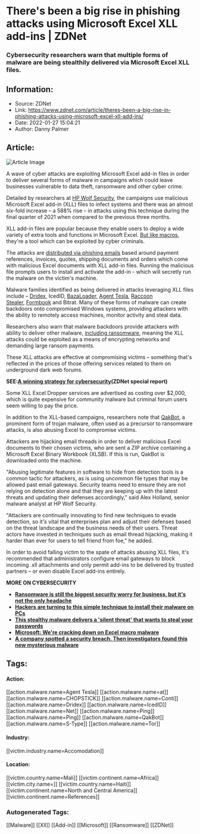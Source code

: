 # There's been a big rise in phishing attacks using Microsoft Excel XLL add-ins | ZDNet
### Cybersecurity researchers warn that multiple forms of malware are being stealthily delivered via Microsoft Excel XLL files.

## Information:
+ Source: ZDNet
+ Link: https://www.zdnet.com/article/theres-been-a-big-rise-in-phishing-attacks-using-microsoft-excel-xll-add-ins/
+ Date: 2022-01-27 15:04:21
+ Author: Danny Palmer


## Article:
![Article Image](https://www.zdnet.com/a/img/resize/1cbf3917fb2e5bdc41c603bfcb1af8f57d67d302/2019/04/04/720fe18d-fa0e-4596-aafc-4711ed1f5f98/woman-checking-email.jpg?width=770&height=578&fit=crop&auto=webp)

A wave of cyber attacks are exploiting Microsoft Excel add-in files in order to deliver several forms of malware in campaigns which could leave businesses vulnerable to data theft, ransomware and other cyber crime. 

Detailed by researchers at [HP Wolf Security](https://threatresearch.ext.hp.com/hp-wolf-security-threat-insights-report-q4-2021/), the campaigns use malicious Microsoft Excel add-in (XLL) files to infect systems and there was an almost six-fold increase – a 588% rise – in attacks using this technique during the final quarter of 2021 when compared to the previous three months. 

XLL add-in files are popular because they enable users to deploy a wide variety of extra tools and functions in Microsoft Excel. [But like macros](https://www.zdnet.com/article/microsoft-were-switching-off-excel-4-0-macros-by-default-to-protect-you-against-security-threats/), they're a tool which can be exploited by cyber criminals. 

The attacks are [distributed via phishing emails](https://www.zdnet.com/article/what-is-phishing-how-to-protect-yourself-from-scam-emails-and-more/) based around payment references, invoices, quotes, shipping documents and orders which come with malicious Excel documents with XLL add-in files. Running the malicious file prompts users to install and activate the add-in - which will secretly run the malware on the victim's machine. 

Malware families identified as being delivered in attacks leveraging XLL files include – [Dridex](https://www.zdnet.com/article/ta575-criminal-group-using-squid-game-lures-for-dridex-malware/), IcedID, [BazaLoader](https://www.zdnet.com/article/this-phishing-attack-is-using-a-call-centre-to-trick-people-into-installing-malware-on-their-windows-pc/), [Agent Tesla](https://www.zdnet.com/article/agent-tesla-ramps-up-its-game-in-bypassing-security-walls-attacks-endpoint-protection/), [Raccoon Stealer](https://www.zdnet.com/article/raccoon-stealer-as-a-service-will-now-try-to-steal-your-cryptocurrency/), [Formbook](https://www.zdnet.com/article/49-malware-receives-major-upgrade-to-strike-windows-and-mac-pcs/) and Bitrat. Many of these forms of malware can create backdoors onto compromised Windows systems, providing attackers with the ability to remotely access machines, monitor activity and steal data. 

Researchers also warn that malware backdoors provide attackers with ability to deliver other malware, [including ransomware](https://www.zdnet.com/article/have-we-reached-peak-ransomware-how-the-internets-biggest-security-problem-has-grown-and-what-happens-next/), meaning the XLL attacks could be exploited as a means of encrypting networks and demanding large ransom payments. 

These XLL attacks are effective at compromising victims – something that's reflected in the prices of those offering services related to them on underground dark web forums.  






**SEE:**[**A winning strategy for cybersecurity**](http://www.zdnet.com/topic/a-winning-strategy-for-cybersecurity/)**(ZDNet special report)**

Some XLL Excel Dropper services are advertised as costing over $2,000, which is quite expensive for community malware but criminal forum users seem willing to pay the price. 

In addition to the XLL-based campaigns, researchers note that [QakBot](https://www.zdnet.com/article/this-decade-old-malware-has-picked-up-some-nasty-new-tricks/), a prominent form of trojan malware, often used as a precursor to ransomware attacks, is also abusing Excel to compromise victims. 

Attackers are hijacking email threads in order to deliver malicious Excel documents to their chosen victims, who are sent a ZIP archive containing a Microsoft Excel Binary Workbook (XLSB). If this is run, QakBot is downloaded onto the machine. 

"Abusing legitimate features in software to hide from detection tools is a common tactic for attackers, as is using uncommon file types that may be allowed past email gateways. Security teams need to ensure they are not relying on detection alone and that they are keeping up with the latest threats and updating their defenses accordingly," said Alex Holland, senior malware analyst at HP Wolf Security. 

"Attackers are continually innovating to find new techniques to evade detection, so it's vital that enterprises plan and adjust their defenses based on the threat landscape and the business needs of their users. Threat actors have invested in techniques such as email thread hijacking, making it harder than ever for users to tell friend from foe," he added. 

In order to avoid falling victim to the spate of attacks abusing XLL files, it's recommended that administrators configure email gateways to block incoming .xll attachments and only permit add-ins to be delivered by trusted partners – or even disable Excel add-ins entirely. 

**MORE ON CYBERSECURITY**

* [**Ransomware is still the biggest security worry for business, but it's not the only headache**](https://www.zdnet.com/article/ransomware-is-still-the-biggest-security-worry-for-business-but-its-not-the-only-headache/)
* [**Hackers are turning to this simple technique to install their malware on PCs**](https://www.zdnet.com/article/hackers-are-turning-to-this-simple-technique-to-install-their-malware-on-pcs/)
* [**This stealthy malware delivers a 'silent threat' that wants to steal your passwords**](https://www.zdnet.com/article/this-stealthy-malware-delivers-a-silent-threat-that-wants-to-steal-your-passwords/)
* [**Microsoft: We're cracking down on Excel macro malware**](https://www.zdnet.com/article/microsoft-were-cracking-down-on-malware-that-uses-excel-macros/)
* [**A company spotted a security breach. Then investigators found this new mysterious malware**](https://www.zdnet.com/article/a-company-spotted-a-security-breach-then-investigators-found-this-new-mysterious-malware/)





## Tags:

#### Action:
[[action.malware.name=Agent Tesla]] [[action.malware.name=at]] [[action.malware.name=CHOPSTICK]] [[action.malware.name=Conti]] [[action.malware.name=Dridex]] [[action.malware.name=IcedID]] [[action.malware.name=Net]] [[action.malware.name=Ping]] [[action.malware.name=Ping]] [[action.malware.name=QakBot]] [[action.malware.name=S-Type]] [[action.malware.name=Tor]]

#### Industry:
[[victim.industry.name=Accomodation]]

#### Location:
[[victim.country.name=Mali]] [[victim.continent.name=Africa]] [[victim.city.name=]] [[victim.country.name=Haiti]] [[victim.continent.name=North and Central America]] [[victim.continent.name=References]]

### Autogenerated Tags:
[[Malware]] [[Xll]] [[Add-in]] [[Microsoft]] [[Ransomware]] [[ZDNet]]

